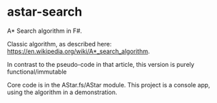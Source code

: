 # astar-search

A* Search algorithm in F#.

Classic algorithm, as described here: https://en.wikipedia.org/wiki/A*_search_algorithm.

In contrast to the pseudo-code in that article, this version is purely functional/immutable

Core code is in the AStar.fs/AStar module. This project is a console app, using the algorithm in a demonstration.
